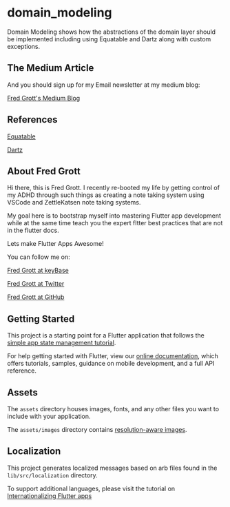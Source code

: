 # domain_modeling

Domain Modeling shows how the abstractions of the domain layer should be implemented including using Equatable and Dartz along with custom exceptions.


## The Medium Article



And you should sign up for my Email newsletter at my medium blog:

[Fred Grott's Medium Blog](https://fredgrott.medium.com)

## References

[Equatable]()

[Dartz]()


## About Fred Grott

Hi there, this is Fred Grott. I recently re-booted my life by getting control of my ADHD through such things as creating a note taking system using VSCode and ZettleKatsen note taking systems. 

My goal here is to bootstrap myself into mastering Flutter app development while at the same time teach you the expert fltter best practices that are not in the flutter docs.

Lets make Flutter Apps Awesome!

You can follow me on:

[Fred Grott at keyBase](https://keybase.io/fredgrott)


[Fred Grott at Twitter](https://twitter.com/fredgrott)


[Fred Grott at GitHub](https://github.com/fredgrott)





## Getting Started

This project is a starting point for a Flutter application that follows the
[simple app state management
tutorial](https://flutter.dev/docs/development/data-and-backend/state-mgmt/simple).

For help getting started with Flutter, view our
[online documentation](https://flutter.dev/docs), which offers tutorials,
samples, guidance on mobile development, and a full API reference.

## Assets

The `assets` directory houses images, fonts, and any other files you want to
include with your application.

The `assets/images` directory contains [resolution-aware
images](https://flutter.dev/docs/development/ui/assets-and-images#resolution-aware).

## Localization

This project generates localized messages based on arb files found in
the `lib/src/localization` directory.

To support additional languages, please visit the tutorial on
[Internationalizing Flutter
apps](https://flutter.dev/docs/development/accessibility-and-localization/internationalization)

